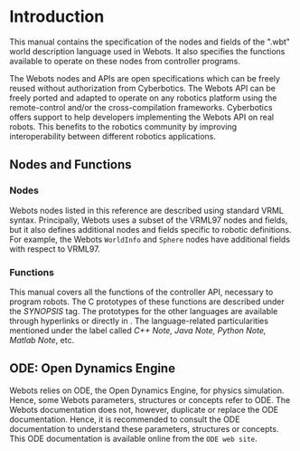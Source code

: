 # Introduction

This manual contains the specification of the nodes and fields of the ".wbt"
world description language used in Webots. It also specifies the functions
available to operate on these nodes from controller programs.

The Webots nodes and APIs are open specifications which can be freely reused
without authorization from Cyberbotics. The Webots API can be freely ported and
adapted to operate on any robotics platform using the remote-control and/or the
cross-compilation frameworks. Cyberbotics offers support to help developers
implementing the Webots API on real robots. This benefits to the robotics
community by improving interoperability between different robotics applications.

## Nodes and Functions

### Nodes

Webots nodes listed in this reference are described using standard VRML syntax.
Principally, Webots uses a subset of the VRML97 nodes and fields, but it also
defines additional nodes and fields specific to robotic definitions. For
example, the Webots `WorldInfo` and `Sphere` nodes have additional fields with
respect to VRML97.

### Functions

This manual covers all the functions of the controller API, necessary to program
robots. The C prototypes of these functions are described under the *SYNOPSIS*
tag. The prototypes for the other languages are available through hyperlinks or
directly in . The language-related particularities mentioned under the label
called *C++ Note, Java Note, Python Note, Matlab Note*, etc.

## ODE: Open Dynamics Engine

Webots relies on ODE, the Open Dynamics Engine, for physics simulation. Hence,
some Webots parameters, structures or concepts refer to ODE. The Webots
documentation does not, however, duplicate or replace the ODE documentation.
Hence, it is recommended to consult the ODE documentation to understand these
parameters, structures or concepts. This ODE documentation is available online
from the `ODE web site`.

